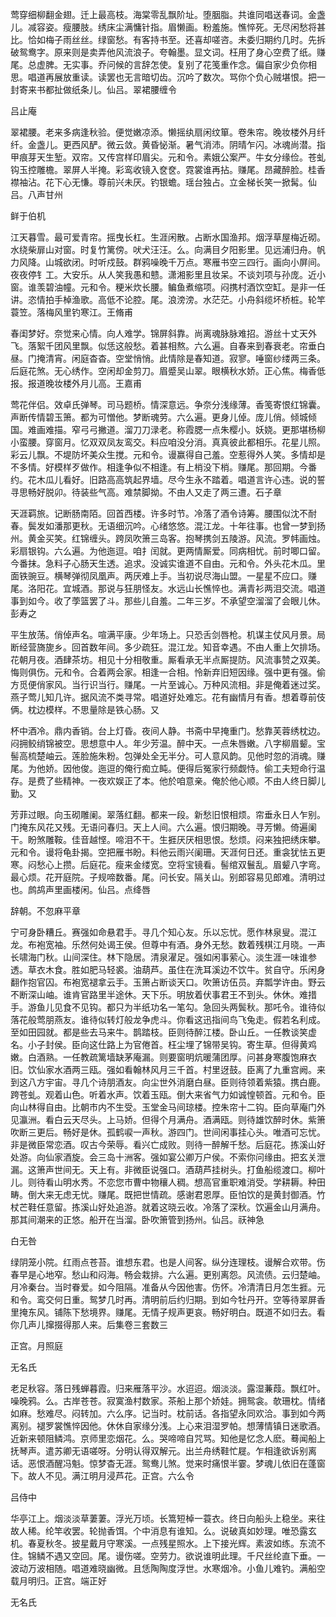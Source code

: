 <!-- { "loadSidebar": true } -->
莺穿细柳翻金翅。迁上最高枝。海棠零乱飘阶址。堕胭脂。共谁同唱送春词。金盏儿。减容姿。瘦腰肢。绣床尘满慵针指。眉懒画。粉羞施。憔悴死。无尽闲愁将甚比。恰如梅子雨丝丝。绿窗愁。有客持书至。还喜却嗟咨。未委归期约几时。先拆破鸳鸯字。原来则是卖弄他风流浪子。夸翰墨。显文词。枉用了身心空费了纸。赚尾。总虚脾。无实事。乔问候的言辞怎使。复别了花笺重作念。偏自家少负你相思。唱道再展放重读。读罢也无言暗切齿。沉吟了数次。骂你个负心贼堪恨。把一封寄来书都扯做纸条儿。仙吕。翠裙腰缠令

吕止庵

翠裙腰。老来多病逢秋验。便觉嫩凉添。懒摇纨扇闲纹箪。卷朱帘。晚妆楼外月纤纤。金盏儿。更西风酽。微云敛。黄昏怭渐。暑气消沛。阴晴乍闪。冰魂尚潜。指甲痕芽天生堑。双帘。又传宫样印眉尖。元和令。素娥公案严。牛女分缘俭。苍虬钩玉控雕檐。翠屏人半掩。彩鸾收镜入奁奁。霓裳谁再拈。赚尾。昂藏醉脸。桂香襟袖沾。花下心无慊。尊前兴未厌。钓银蟾。瑶台独占。立金梯长笑一掀髯。仙吕。八声甘州

鲜于伯机

江天暮雪。最可爱青帘。摇曳长杠。生涯闲散。占断水国渔邦。烟浮草屋梅近砌。水绕柴扉山对窗。时复竹篱傍。吠犬汪汪。么。向满目夕阳影里。见远浦归舟。帆力风降。山城欲闭。时听戍鼓。群鸦噪晚千万点。寒雁书空三四行。画向小屏间。夜夜停钅工。大安乐。从人笑我愚和戆。潇湘影里且妆呆。不谈刘项与孙庞。近小窗。谁羡碧油幢。元和令。粳米炊长腰。鳊鱼煮缩项。闷携村酒饮空缸。是非一任讲。恣情拍手棹渔歌。高低不论腔。尾。浪滂滂。水茫茫。小舟斜缆坏桥桩。轮竿蓑笠。落梅风里钓寒江。王脩甫

春闺梦好。奈觉来心情。向人难学。锦屏斜靠。尚离魂脉脉难招。游丝十丈天外飞。落絮千团风里飘。似恁这般愁。着甚相熬。六么遍。自春来到春衰老。帘垂白昼。门掩清宵。闲庭杳杳。空堂悄悄。此情除是春知道。寂寥。唾窗纱缕两三条。后庭花煞。无心绣作。空闲却金剪刀。眉蹙吴山翠。眼横秋水娇。正心焦。梅香低报。报道晚妆楼外月儿高。王嘉甫

莺花伴侣。效卓氏弹琴。司马题桥。情深意远。争奈分浅缘薄。香笺寄恨红锦囊。声断传情碧玉箫。都为可憎他。梦断魂劳。六么遍。更身儿倬。庞儿俏。倾城倾国。难画难描。窄弓弓撇道。溜刀刀渌老。称霞腮一点朱樱小。妖娆。更那堪杨柳小蛮腰。穿窗月。忆双双凤友鸾交。料应咱没分消。真真彼此都相乐。花星儿照。彩云儿飘。不堤防坏美众生搅。元和令。谩赢得自己羞。空惹得外人笑。多情却是不多情。好模样歹做作。相逢争似不相逢。有上梢没下梢。赚尾。那回期。今番约。花木瓜儿看好。旧路高高筑起界墙。尽今生永不踏着。唱道言许心违。说的誓寻思畅好脱卯。待装些气高。难禁脚拗。不由人又走了两三遭。石子章

天涯羁旅。记断肠南陌。回首西楼。许多时节。冷落了酒令诗筹。腰围似沈不耐春。鬓发如潘那更秋。无语细沉吟。心绪悠悠。混江龙。十年往事。也曾一梦到扬州。黄金买笑。红锦缠头。跨凤吹箫三岛客。抱琴携剑五陵游。风流。罗帏画烛。彩扇银钩。六么遍。为他迤逗。咱扌闰就。更两情厮爱。同病相忧。前时唧口留。今番抹。急料子心肠天生透。追求。没诚实谁道不自由。元和令。外头花木瓜。里面铁豌豆。横琴弹彻凤凰声。两厌难上手。当初说尽海山盟。一星星不应口。赚尾。洛阳花。宜城酒。那说与狂朋怪友。水远山长憔悴也。满青衫两泪交流。唱道事到如今。收了荸篮罢了斗。那些儿自羞。二年三岁。不承望空溜溜了会眼儿休。彭寿之

平生放荡。俏倬声名。喧满平康。少年场上。只恐舌剑唇枪。机谋主仗风月景。局断经营旖旎乡。回首数年间。多少疏狂。混江龙。知音幸遇。不由人重上欠排场。花朝月夜。酒肆茶坊。相见十分相敬重。厮看承无半点厮提防。风流事赞之双美。悔则俱伤。元和令。合着两会家。相逢一合相。怜新弃旧短因缘。强中更有强。偷方觅便俏家风。当行识当行。赚尾。一片至诚心。万种风流相。非是俺着迷过奖。燕子莺儿知几许。据风流不类寻常。唱道好处难忘。花有幽情月有香。想着尊前伎俩。枕边模样。不思量除是铁心肠。又

杯中酒冷。鼎内香销。台上灯昏。夜间人静。书斋中早掩重门。愁靠芙蓉绣枕边。闷拥鲛绡锦被空。思想意中人。年少芳温。醉中天。一点朱唇嫩。八字柳眉颦。宝髻高梳楚岫云。莲脸施朱粉。包弹处全无半分。可人意风韵。见他时忽的消魂。赚尾。为他娇。因他俊。迤逗的俺行痴立盹。便得后冤家行频觑恃。偷工夫短命行温存。是费了些精神。一夜欢娱正了本。他於咱意亲。俺於他心顺。不由人终日脚儿勤。又

芳菲过眼。向玉砌雕阑。翠落红翻。都来一段。新愁旧恨相烦。帘垂永日人乍别。门掩东风花又残。无语问春归。天上人间。六么遍。恨归期晚。寻芳懒。倚遍阑干。盼煞雕鞍。佳音越悭。啼泪不干。生捱厌厌相思恨。愁烦。闷来独把绣床攀。元和令。谩将龟卦揭。空把雁书盼。料他云雨兴阑珊。天涯何日还。重衾犹怯五更寒。闷愁心上攒。后庭花。瘦来金缕宽。空将宝镜看。髻绾双鬟乱。眉颦八字弯。最心烦。花开庭院。子规啼数番。尾。问长安。隔关山。别郎容易见郎难。清明过也。鹧鸪声里画楼闲。仙吕。点绛唇

辞朝。不忽麻平章

宁可身卧糟丘。赛强如命悬君手。寻几个知心友。乐以忘忧。愿作林泉叟。混江龙。布袍宽袖。乐然何处谒王侯。但尊中有酒。身外无愁。数着残棋江月晓。一声长啸海门秋。山间深住。林下隐居。清泉濯足。强如闲事萦心。淡生涯一味谁参透。草衣木食。胜如肥马轻裘。油葫芦。虽住在洗耳溪边不饮牛。贫自守。乐闲身翻作抱官囚。布袍宽褪拿云手。玉箫占断谈天口。吹箫访伍员。弃瓢学许由。野云不断深山岫。谁肯官路里半途休。天下乐。明放着伏事君王不到头。休休。难措手。游鱼儿见食不见钩。都只为半纸功名一笔勾。急回头两鬓秋。那吒令。谁待似落花般莺朋燕友。谁待似转灯般龙争虎斗。你看这迅指间鸟飞兔走。假若名利成。至如田园就。都是些去马来牛。鹊踏枝。臣则待醉江楼。卧山丘。一任教谈笑虚名。小子封侯。臣向这仕路上为官倦首。枉尘埋了锦带吴钩。寄生草。但得黄鸡嫩。白酒熟。一任教疏篱墙缺茅庵漏。则要窗明炕暖蒲团厚。问甚身寒腹饱麻衣旧。饮仙家水酒两三瓯。强如看翰林风月三千首。村里迓鼓。臣离了九重宫阙。来到这八方宇宙。寻几个诗朋酒友。向尘世外消磨白昼。臣则待领着紫猿。携白鹿。跨苍虬。观着山色。听着水声。饮着玉瓯。倒大来省气力如诚惶顿首。元和令。臣向山林得自由。比朝市内不生受。玉堂金马间琼楼。控朱帘十二钩。臣向草庵门外见瀛洲。看白云天尽头。上马娇。但得个月满舟。酒满瓯。则待雄饮醉时休。紫箫吹断三更后。畅好是休。孤鹤唳一声秋。游四门。世间闲事挂心头。唯酒可忘忧。非是微臣常恋酒。叹古今荣辱。看兴亡成败。则待一醉解千愁。后庭花。拣溪山好处游。向仙家酒旋。会三岛十洲客。强如宴公卿万户侯。不索你问缘由。把玄关泄漏。这箫声世间无。天上有。非微臣说强口。酒葫芦挂树头。打鱼船缆渡口。柳叶儿。则待看山明水秀。不恋您市曹中物穰人稠。想高官重职难消受。学耕耨。种田畴。倒大来无虑无忧。赚尾。既把世情疏。感谢君恩厚。臣怕饮的是黄封御酒。竹杖芒鞋任意留。拣溪山好处追游。就着这晓云收。冷落了深秋。饮遍金山月满舟。那其间潮来的正悠。船开在当溜。卧吹箫管到扬州。仙吕。祆神急

白无咎

绿阴笼小院。红雨点苍苔。谁想东君。也是人间客。纵分连理枝。谩解合欢带。伤春早是心地窄。愁山和闷海。畅会栽排。六么遍。更别离怨。风流债。云归楚岫。月冷秦台。当时眷爱。如今阻隔。准备从今因他害。伤怀。冷清清日月怎生捱。元和令。鸾交何日重。鸳梦几时再。清明前后约归期。到如今牡丹开。空等待翠屏香里掩东风。铺陈下愁境界。赚尾。无情子规声更哀。畅好明白。既道不如归去。看你几声儿撺掇得那人来。后集卷三套数三

正宫。月照庭

无名氏

老足秋容。落日残蝉暮霞。归来雁落平沙。水迢迢。烟淡淡。露湿蒹葭。飘红叶。噪晚鸦。么。古岸苍苍。寂寞渔村数家。茶船上那个娇娃。拥鸳衾。欹珊枕。情绪如麻。愁难尽。闷转加。六么序。记当时。枕前话。各指望永同欢洽。事到如今两离别。褪罗裳憔悴因他。休休自家缘分浅。上心来泪湿罗帕。想薄情镇日迷歌酒。近新来顿阻鳞鸿。京师里恋烟花。么。哭啼啼自咒骂。知他是忆念人麽。蓦闻船上抚琴声。遣苏卿无语嗟呀。分明认得双解元。出兰舟绣鞋忙屣。乍相逢欲诉别离话。恶恨酒醒冯魁。惊梦杳无涯。鸳鸯儿煞。觉来时痛恨半霎。梦魂儿依旧在蓬窗下。故人不见。满江明月浸芦花。正宫。六么令

吕侍中

华亭江上。烟淡淡草萋萋。浮光万顷。长篙短棹一蓑衣。终日向船头上稳坐。来往故人稀。纶竿收罢。轮抛香饵。个中消息有谁知。么。说破真如妙理。唯恐露玄机。春夏秋冬。披星戴月守寒溪。一点残星照水。上下接光辉。素波如练。东流不住。锦鳞不遇又空回。尾。谩伤嗟。空劳力。欲说谁明此理。千尺丝纶直下垂。一波动万波相随。唱道难晓幽微。且恁陶陶度浮世。水寒烟冷。小鱼儿难钓。满船空载月明归。正宫。端正好

无名氏

